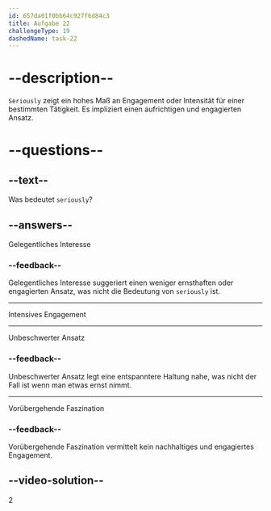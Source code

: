 ```yaml
---
id: 657da01f0bb64c927f6d84c3
title: Aufgabe 22
challengeType: 19
dashedName: task-22
---
```


# --description--

`Seriously` zeigt ein hohes Maß an Engagement oder Intensität für einer bestimmten Tätigkeit. Es impliziert einen aufrichtigen und engagierten Ansatz.

# --questions--

## --text--

Was bedeutet `seriously`?

## --answers--

Gelegentliches Interesse

### --feedback--

Gelegentliches Interesse suggeriert einen weniger ernsthaften oder engagierten Ansatz, was nicht die Bedeutung von `seriously` ist.

---

Intensives Engagement

---

Unbeschwerter Ansatz

### --feedback--

Unbeschwerter Ansatz legt eine entspanntere Haltung nahe, was nicht der Fall ist wenn man etwas ernst nimmt.

---

Vorübergehende Faszination

### --feedback--

Vorübergehende Faszination vermittelt kein nachhaltiges und engagiertes Engagement.

## --video-solution--

2
